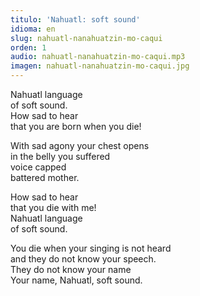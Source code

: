 ```yaml
---
titulo: 'Nahuatl: soft sound'
idioma: en
slug: nahuatl-nanahuatzin-mo-caqui
orden: 1
audio: nahuatl-nanahuatzin-mo-caqui.mp3
imagen: nahuatl-nanahuatzin-mo-caqui.jpg
---
```


Nahuatl language<br>
of soft sound.<br>
How sad to hear<br>
that you are born when you die!<br>

With sad agony your chest opens<br>
in the belly you suffered<br>
voice capped<br>
battered mother.<br>

How sad to hear<br>
that you die with me!<br>
Nahuatl language<br>
of soft sound.<br>

You die when your singing is not heard<br>
and they do not know your speech.<br>
They do not know your name<br>
Your name, Nahuatl, soft sound.<br>
